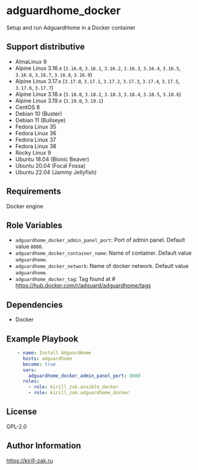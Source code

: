 adguardhome_docker
=========

Setup and run AdguardHome in a Docker container

## Support distributive

* AlmaLinux 9
* Alpine Linux 3.16.x (`3.16.0`, `3.16.1`, `3.16.2`, `3.16.3`, `3.16.4`, `3.16.5`, `3.16.6`, `3.16.7`, `3.16.8`, `3.16.9`)
* Alpine Linux 3.17.x (`3.17.0`, `3.17.1`, `3.17.2`, `3.17.3`, `3.17.4`, `3.17.5`, `3.17.6`, `3.17.7`)
* Alpine Linux 3.18.x (`3.18.0`, `3.18.2`, `3.18.3`, `3.18.4`, `3.18.5`, `3.18.6`)
* Alpine Linux 3.19.x (`3.19.0`, `3.19.1`)
* CentOS 8
* Debian 10 (Buster)
* Debian 11 (Bullseye)
* Fedora Linux 35
* Fedora Linux 36
* Fedora Linux 37
* Fedora Linux 38
* Rocky Linux 9
* Ubuntu 18.04 (Bionic Beaver)
* Ubuntu 20.04 (Focal Fossa)
* Ubuntu 22.04 (Jammy Jellyfish)

## Requirements

Docker engine

## Role Variables

- `adguardhome_docker_admin_panel_port`: Port of admin panel. Default value `8080`.
- `adguardhome_docker_container_name`: Name of container. Default value `adguardhome`.
- `adguardhome_docker_network`: Name of docker network. Default value `adguardhome`.
- `adguardhome_docker_tag`: Tag found at # https://hub.docker.com/r/adguard/adguardhome/tags

## Dependencies

- Docker

## Example Playbook

```yaml
    - name: Install AdguardHome
      hosts: adguardhome
      become: true
      vars:
        adguardhome_docker_admin_panel_port: 8080
      roles:
        - role: kirill_zak.ansible_docker
        - role: kirill_zak.adguardhome_docker
```

## License

GPL-2.0

## Author Information

https://kirill-zak.ru
